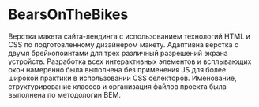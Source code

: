 # BearsOnTheBikes

Верстка макета сайта-лендинга с использованием технологий HTML и CSS по подготовленному дизайнером макету.
Адаптивна верстка с двумя брейкопоинтами для трех различный разрешений экрана устройств.
Разработка всех интерактивных элементов и всплывающих окон намеренно была выполнена без применения JS для более широкой практики в использовании CSS селекторов.
Именование, структурирование классов и организация файлов проекта была выполнена по методологии BEM.
